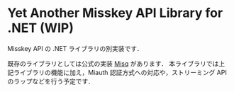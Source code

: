 # Yet Another Misskey API Library for .NET (WIP)

Misskey API の .NET ライブラリの別実装です．

既存のライブラリとしては公式の実装 [Misq](https://github.com/syuilo/Misq) があります．
本ライブラリでは上記ライブラリの機能に加え，Miauth 認証方式への対応や，ストリーミング API のラップなどを行う予定です．
